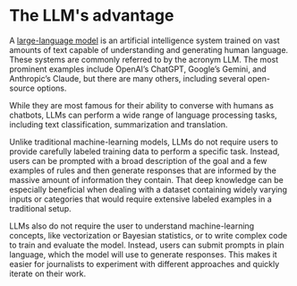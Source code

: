 # The LLM's advantage

A [large-language model](https://en.wikipedia.org/wiki/Large_language_model) is an artificial intelligence system trained on vast amounts of text capable of understanding and generating human language. These systems are commonly referred to by the acronym LLM. The most prominent examples include OpenAI’s ChatGPT, Google’s Gemini, and Anthropic’s Claude, but there are many others, including several open-source options.

While they are most famous for their ability to converse with humans as chatbots, LLMs can perform a wide range of language processing tasks, including text classification, summarization and translation.

Unlike traditional machine-learning models, LLMs do not require users to provide carefully labeled training data to perform a specific task. Instead, users can be prompted with a broad description of the goal and a few examples of rules and then generate responses that are informed by the massive amount of information they contain. That deep knowledge can be especially beneficial when dealing with a dataset containing widely varying inputs or categories that would require extensive labeled examples in a traditional setup.

LLMs also do not require the user to understand machine-learning concepts, like vectorization or Bayesian statistics, or to write complex code to train and evaluate the model. Instead, users can submit prompts in plain language, which the model will use to generate responses. This makes it easier for journalists to experiment with different approaches and quickly iterate on their work.